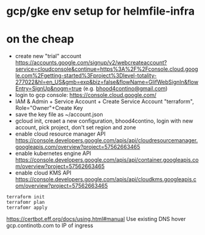 # gcp/gke env setup for helmfile-infra

# on the cheap

* create new "trial" account https://accounts.google.com/signup/v2/webcreateaccount?service=cloudconsole&continue=https%3A%2F%2Fconsole.cloud.google.com%2Fgetting-started%3Fproject%3Dlevel-totality-277022&hl=en_US&gmb=exp&biz=false&flowName=GlifWebSignIn&flowEntry=SignUp&nogm=true (e.g. bhood4contino@gmail.com)
* login to gcp console: https://console.cloud.google.com/
* IAM & Admin + Service Account + Create Service Account "terraform", Role="Owner"+Create Key
* save the key file as ~/account.json 
* gcloud init, creaet a new configuration, bhood4contino, login with new account, pick project, don't set region and zone
* enable cloud resource manager API https://console.developers.google.com/apis/api/cloudresourcemanager.googleapis.com/overview?project=57562663465
* enable kubernetes engine API https://console.developers.google.com/apis/api/container.googleapis.com/overview?project=57562663465
* enable cloud KMS API https://console.developers.google.com/apis/api/cloudkms.googleapis.com/overview?project=57562663465

```
terraform init
terrafomr plan
terrafomr apply
```

https://certbot.eff.org/docs/using.html#manual
Use existing DNS hover gcp.continotb.com to IP of ingress

